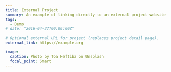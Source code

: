 ```yaml
---
title: External Project
summary: An example of linking directly to an external project website using `external_link`.
tags:
  - Demo
# date: "2016-04-27T00:00:00Z"

# Optional external URL for project (replaces project detail page).
external_link: https://example.org

image:
  caption: Photo by Toa Heftiba on Unsplash
  focal_point: Smart
---
```

